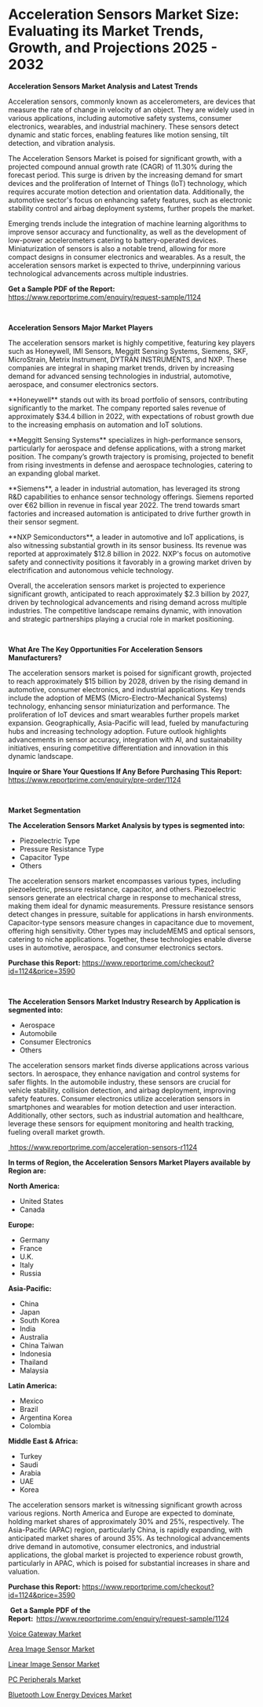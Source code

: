 <p><h1>Acceleration Sensors Market Size: Evaluating its Market Trends, Growth, and Projections 2025 - 2032</h1></p><p><strong>Acceleration Sensors Market Analysis and Latest Trends</strong></p>
<p><p>Acceleration sensors, commonly known as accelerometers, are devices that measure the rate of change in velocity of an object. They are widely used in various applications, including automotive safety systems, consumer electronics, wearables, and industrial machinery. These sensors detect dynamic and static forces, enabling features like motion sensing, tilt detection, and vibration analysis.</p><p>The Acceleration Sensors Market is poised for significant growth, with a projected compound annual growth rate (CAGR) of 11.30% during the forecast period. This surge is driven by the increasing demand for smart devices and the proliferation of Internet of Things (IoT) technology, which requires accurate motion detection and orientation data. Additionally, the automotive sector's focus on enhancing safety features, such as electronic stability control and airbag deployment systems, further propels the market.</p><p>Emerging trends include the integration of machine learning algorithms to improve sensor accuracy and functionality, as well as the development of low-power accelerometers catering to battery-operated devices. Miniaturization of sensors is also a notable trend, allowing for more compact designs in consumer electronics and wearables. As a result, the acceleration sensors market is expected to thrive, underpinning various technological advancements across multiple industries.</p></p>
<p><strong>Get a Sample PDF of the Report:&nbsp;</strong> <a href="https://www.reportprime.com/enquiry/request-sample/1124?utm_campaign=2012&utm_medium=2&utm_source=Github&utm_content=ia&utm_term=18032025&utm_id=acceleration-sensors">https://www.reportprime.com/enquiry/request-sample/1124</a></p>
<p>&nbsp;</p>
<p><strong>Acceleration Sensors Major Market Players</strong></p>
<p><p>The acceleration sensors market is highly competitive, featuring key players such as Honeywell, IMI Sensors, Meggitt Sensing Systems, Siemens, SKF, MicroStrain, Metrix Instrument, DYTRAN INSTRUMENTS, and NXP. These companies are integral in shaping market trends, driven by increasing demand for advanced sensing technologies in industrial, automotive, aerospace, and consumer electronics sectors.</p><p>**Honeywell** stands out with its broad portfolio of sensors, contributing significantly to the market. The company reported sales revenue of approximately $34.4 billion in 2022, with expectations of robust growth due to the increasing emphasis on automation and IoT solutions.</p><p>**Meggitt Sensing Systems** specializes in high-performance sensors, particularly for aerospace and defense applications, with a strong market position. The company’s growth trajectory is promising, projected to benefit from rising investments in defense and aerospace technologies, catering to an expanding global market.</p><p>**Siemens**, a leader in industrial automation, has leveraged its strong R&D capabilities to enhance sensor technology offerings. Siemens reported over €62 billion in revenue in fiscal year 2022. The trend towards smart factories and increased automation is anticipated to drive further growth in their sensor segment.</p><p>**NXP Semiconductors**, a leader in automotive and IoT applications, is also witnessing substantial growth in its sensor business. Its revenue was reported at approximately $12.8 billion in 2022. NXP's focus on automotive safety and connectivity positions it favorably in a growing market driven by electrification and autonomous vehicle technology.</p><p>Overall, the acceleration sensors market is projected to experience significant growth, anticipated to reach approximately $2.3 billion by 2027, driven by technological advancements and rising demand across multiple industries. The competitive landscape remains dynamic, with innovation and strategic partnerships playing a crucial role in market positioning.</p></p>
<p>&nbsp;</p>
<p><strong>What Are The Key Opportunities For Acceleration Sensors Manufacturers?</strong></p>
<p><p>The acceleration sensors market is poised for significant growth, projected to reach approximately $15 billion by 2028, driven by the rising demand in automotive, consumer electronics, and industrial applications. Key trends include the adoption of MEMS (Micro-Electro-Mechanical Systems) technology, enhancing sensor miniaturization and performance. The proliferation of IoT devices and smart wearables further propels market expansion. Geographically, Asia-Pacific will lead, fueled by manufacturing hubs and increasing technology adoption. Future outlook highlights advancements in sensor accuracy, integration with AI, and sustainability initiatives, ensuring competitive differentiation and innovation in this dynamic landscape.</p></p>
<p><strong>Inquire or Share Your Questions If Any Before Purchasing This Report:</strong> <a href="https://www.reportprime.com/enquiry/pre-order/1124?utm_campaign=2012&utm_medium=2&utm_source=Github&utm_content=ia&utm_term=18032025&utm_id=acceleration-sensors">https://www.reportprime.com/enquiry/pre-order/1124</a></p>
<p>&nbsp;</p>
<p><strong>Market Segmentation</strong></p>
<p><strong>The Acceleration Sensors Market Analysis by types is segmented into:</strong></p>
<p><ul><li>Piezoelectric Type</li><li>Pressure Resistance Type</li><li>Capacitor Type</li><li>Others</li></ul></p>
<p><p>The acceleration sensors market encompasses various types, including piezoelectric, pressure resistance, capacitor, and others. Piezoelectric sensors generate an electrical charge in response to mechanical stress, making them ideal for dynamic measurements. Pressure resistance sensors detect changes in pressure, suitable for applications in harsh environments. Capacitor-type sensors measure changes in capacitance due to movement, offering high sensitivity. Other types may includeMEMS and optical sensors, catering to niche applications. Together, these technologies enable diverse uses in automotive, aerospace, and consumer electronics sectors.</p></p>
<p><strong>Purchase this Report:&nbsp;</strong><a href="https://www.reportprime.com/checkout?id=1124&price=3590&utm_campaign=2012&utm_medium=2&utm_source=Github&utm_content=ia&utm_term=18032025&utm_id=acceleration-sensors">https://www.reportprime.com/checkout?id=1124&price=3590</a></p>
<p>&nbsp;</p>
<p><strong>The Acceleration Sensors Market Industry Research by Application is segmented into:</strong></p>
<p><ul><li>Aerospace</li><li>Automobile</li><li>Consumer Electronics</li><li>Others</li></ul></p>
<p><p>The acceleration sensors market finds diverse applications across various sectors. In aerospace, they enhance navigation and control systems for safer flights. In the automobile industry, these sensors are crucial for vehicle stability, collision detection, and airbag deployment, improving safety features. Consumer electronics utilize acceleration sensors in smartphones and wearables for motion detection and user interaction. Additionally, other sectors, such as industrial automation and healthcare, leverage these sensors for equipment monitoring and health tracking, fueling overall market growth.</p></p>
<p><a href="https://www.reportprime.com/acceleration-sensors-r1124?utm_campaign=2012&utm_medium=2&utm_source=Github&utm_content=ia&utm_term=18032025&utm_id=acceleration-sensors">&nbsp;https://www.reportprime.com/acceleration-sensors-r1124</a></p>
<p><strong>In terms of Region, the Acceleration Sensors Market Players available by Region are:</strong></p>
<p>
    <p> <strong> North America: </strong>
        <ul>
            <li>United States</li>
            <li>Canada</li>
        </ul>
        </p> 
    <p> <strong> Europe: </strong>
        <ul>
            <li>Germany</li>
            <li>France</li>
            <li>U.K.</li>
            <li>Italy</li>
            <li>Russia</li>
        </ul>
        </p> 
    <p> <strong> Asia-Pacific: </strong>
        <ul>
            <li>China</li>
            <li>Japan</li>
            <li>South Korea</li>
            <li>India</li>
            <li>Australia</li>
            <li>China Taiwan</li>
            <li>Indonesia</li>
            <li>Thailand</li>
            <li>Malaysia</li>
        </ul>
        </p> 
    <p> <strong> Latin America: </strong>
        <ul>
            <li>Mexico</li>
            <li>Brazil</li>
            <li>Argentina Korea</li>
            <li>Colombia</li>
        </ul>
        </p> 
    <p> <strong> Middle East & Africa: </strong>
        <ul>
            <li>Turkey</li>
            <li>Saudi</li>
            <li>Arabia</li>
            <li>UAE</li>
            <li>Korea</li>
        </ul>
    </p>
    </p>
<p><p>The acceleration sensors market is witnessing significant growth across various regions. North America and Europe are expected to dominate, holding market shares of approximately 30% and 25%, respectively. The Asia-Pacific (APAC) region, particularly China, is rapidly expanding, with anticipated market shares of around 35%. As technological advancements drive demand in automotive, consumer electronics, and industrial applications, the global market is projected to experience robust growth, particularly in APAC, which is poised for substantial increases in share and valuation.</p></p>
<p><strong>Purchase this Report: </strong><a href="https://www.reportprime.com/checkout?id=1124&price=3590&utm_campaign=2012&utm_medium=2&utm_source=Github&utm_content=ia&utm_term=18032025&utm_id=acceleration-sensors">https://www.reportprime.com/checkout?id=1124&price=3590</a></p>
<p>&nbsp;<strong>Get a Sample PDF of the Report:&nbsp;&nbsp;</strong><a href="https://www.reportprime.com/enquiry/request-sample/1124?utm_campaign=2012&utm_medium=2&utm_source=Github&utm_content=ia&utm_term=18032025&utm_id=acceleration-sensors">https://www.reportprime.com/enquiry/request-sample/1124</a></p>
<p><strong></strong></p>
<p><p><a href="https://github.com/marfosamiko7/Market-Research-Report-List-1/blob/main/voice-gateway-market.md?utm_campaign=2012&utm_medium=2&utm_source=Github&utm_content=ia&utm_term=18032025&utm_id=acceleration-sensors">Voice Gateway Market</a></p><p><a href="https://github.com/gierlravasty/Market-Research-Report-List-1/blob/main/area-image-sensor-market.md?utm_campaign=2012&utm_medium=2&utm_source=Github&utm_content=ia&utm_term=18032025&utm_id=acceleration-sensors">Area Image Sensor Market</a></p><p><a href="https://github.com/amourdeeks8j/Market-Research-Report-List-1/blob/main/linear-image-sensor-market.md?utm_campaign=2012&utm_medium=2&utm_source=Github&utm_content=ia&utm_term=18032025&utm_id=acceleration-sensors">Linear Image Sensor Market</a></p><p><a href="https://github.com/shongranch73/Market-Research-Report-List-1/blob/main/pc-peripherals-market.md?utm_campaign=2012&utm_medium=2&utm_source=Github&utm_content=ia&utm_term=18032025&utm_id=acceleration-sensors">PC Peripherals Market</a></p><p><a href="https://github.com/bawksmaedamu/Market-Research-Report-List-1/blob/main/bluetooth-low-energy-devices-market.md?utm_campaign=2012&utm_medium=2&utm_source=Github&utm_content=ia&utm_term=18032025&utm_id=acceleration-sensors">Bluetooth Low Energy Devices Market</a></p></p>